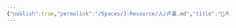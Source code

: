 ```yaml
---
{"publish":true,"permalink":"/Spaces/3-Resource/人/卢曼.md","title":"🧑卢曼","created":"2022-08-05","modified":"2023-03-14","published":"2025-07-29T23:04:31.070+08:00","cssclasses":""}
---
```



